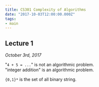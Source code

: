 ```yaml
---
title: CS301 Complexity of Algorithms
date: "2017-10-03T12:00:00.000Z"
tags:
- main
---
```


## Lecture 1
*October 3rd, 2017*

"`4 + 5 = ...`" is not an algorithmic problem.  
"integer addition" is an algorithmic problem.

`{0,1}*` is the set of all binary string.

